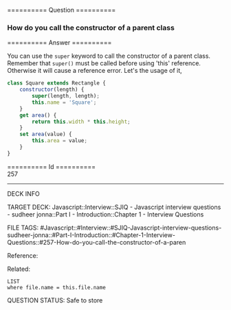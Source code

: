 ========== Question ==========  

### How do you call the constructor of a parent class  

========== Answer ==========  

You can use the `super` keyword to call the constructor of a parent class. Remember that `super()` must be called before using 'this' reference. Otherwise it will cause a reference error. Let's the usage of it,

```javascript
class Square extends Rectangle {
    constructor(length) {
        super(length, length);
        this.name = 'Square';
    }
    get area() {
        return this.width * this.height;
    }
    set area(value) {
        this.area = value;
    }
}
```

========== Id ==========  
257

---

DECK INFO

TARGET DECK: Javascript::Interview::SJIQ - Javascript interview questions - sudheer jonna::Part I - Introduction::Chapter 1 - Interview Questions

FILE TAGS: #Javascript::#Interview::#SJIQ-Javascript-interview-questions-sudheer-jonna::#Part-I-Introduction::#Chapter-1-Interview-Questions::#257-How-do-you-call-the-constructor-of-a-paren

Reference:

Related:

```dataview
LIST
where file.name = this.file.name
```

QUESTION STATUS: Safe to store
